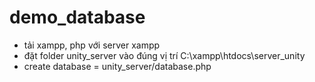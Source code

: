 # demo_database

- tải xampp, php với server xampp
- đặt folder unity_server vào đúng vị trí C:\xampp\htdocs\server_unity
- create database = unity_server/database.php
